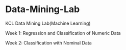 # Data-Mining-Lab
KCL Data Mining Lab(Machine Learning)

Week 1: Regression and Classification of Numeric Data

Week 2: Classification with Nominal Data
